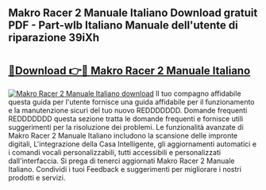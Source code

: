 ## Makro Racer 2 Manuale Italiano Download gratuit PDF - Part-wIb Italiano Manuale dell'utente di riparazione 39iXh

# <h2><a href="http://dfam33.blite.top/?on=Makro+Racer+2+Manuale+Italiano">🔗Download 👉🔴 Makro Racer 2 Manuale Italiano</a></h2>

[![Makro Racer 2 Manuale Italiano download](https://i.imgur.com/lujVjoI.png)](http://dfam33.blite.top/?on=Makro+Racer+2+Manuale+Italiano)
Il tuo compagno affidabile questa guida per l'utente fornisce una guida affidabile per il funzionamento e la manutenzione sicuri del tuo nuovo REDDDDDDD. Domande frequenti REDDDDDDD questa sezione tratta le domande frequenti e fornisce utili suggerimenti per la risoluzione dei problemi. Le funzionalità avanzate di Makro Racer 2 Manuale Italiano includono la scansione delle impronte digitali, L'integrazione della Casa Intelligente, gli aggiornamenti automatici e i comandi vocali personalizzabili, tutti accessibili e personalizzati dall'interfaccia. Si prega di tenerci aggiornati Makro Racer 2 Manuale Italiano. Condividi i tuoi Feedback e suggerimenti per migliorare i nostri prodotti e servizi.

